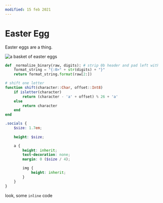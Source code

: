 ```yaml
---
modified: 15 feb 2021
---
```


# Easter Egg

Easter eggs are a thing.

![a basket of easter eggs](https://upload.wikimedia.org/wikipedia/commons/archive/5/54/20070409184559%21Bg-easter-eggs.jpg)

```python
def _normalize_binary(raw, digits): # strip 0b header and pad left with zeroes
    format_string = "{:0>" + str(digits) + "}"
    return format_string.format(raw[2:])
```

```julia
# shift one letter
function shift(character::Char, offset::Int8)
    if isletter(character)
        return (character - 'a' + offset) % 26 + 'a'
    else
        return character
    end
end
```

```scss
.socials {
    $size: 1.7em;
    
    height: $size;

    a {
        height: inherit;
        text-decoration: none;
        margin: 0 ($size / 4);

        img {
            height: inherit;
        }
    }
}
```

look, some `inline` code
